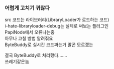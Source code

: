 ### 어렵게 고치기 귀찮다

src 코드는 라이브러리(LibraryLoader가 로드하는 코드)   
i-hate-libraryloader-debug는 실제로 써보는 플러그인   
PapiNode에서 오류나는중   
아무나 고칠 방법 알려줘요   
ByteBuddy로 실시간 코드짜는거 말곤 모르겠는   

결국 ByteBuddy로 처리했다.......  
쓰레기같은놈
